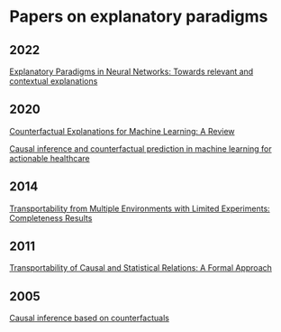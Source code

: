 
# Papers on explanatory paradigms

## 2022

[Explanatory Paradigms in Neural Networks: Towards relevant and contextual explanations](https://ieeexplore.ieee.org/stamp/stamp.jsp?arnumber=9810032)

## 2020

[Counterfactual Explanations for Machine Learning: A Review](https://arxiv.org/pdf/2010.10596.pdf)

[Causal inference and counterfactual prediction in machine learning for actionable healthcare](https://livrepository.liverpool.ac.uk/3103363/1/causal_ai_in_healthcare_final.pdf)

## 2014
[Transportability from Multiple Environments with Limited Experiments: Completeness Results](https://proceedings.neurips.cc/paper/2014/file/69adc1e107f7f7d035d7baf04342e1ca-Paper.pdf)

## 2011
[Transportability of Causal and Statistical Relations:
A Formal Approach](https://www.aaai.org/ocs/index.php/AAAI/AAAI11/paper/view/3769/3864)

## 2005

[Causal inference based on counterfactuals](https://bmcmedresmethodol.biomedcentral.com/articles/10.1186/1471-2288-5-28)
